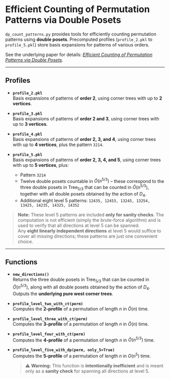 # Efficient Counting of Permutation Patterns via Double Posets

`dp_count_patterns.py` provides tools for efficiently counting permutation patterns using **double posets**. Precomputed profiles (`profile_2.pkl` to `profile_5.pkl`) store basis expansions for patterns of various orders.  

See the underlying paper for details: [*Efficient Counting of Permutation Patterns via Double Posets*](https://arxiv.org/abs/2408.08293).

---

## Profiles

- **`profile_2.pkl`**  
  Basis expansions of patterns of **order 2**, using corner trees with up to **2 vertices**.

- **`profile_3.pkl`**  
  Basis expansions of patterns of **order 2 and 3**, using corner trees with up to **3 vertices**.

- **`profile_4.pkl`**  
  Basis expansions of patterns of **order 2, 3, and 4**, using corner trees with up to **4 vertices**, plus the pattern `3214`.

- **`profile_5.pkl`**  
  Basis expansions of patterns of **order 2, 3, 4, and 5**, using corner trees with up to **5 vertices**, plus:  
  - Pattern `3214`  
  - Twelve double posets countable in $\tilde{O}(n^{5/3})$ – these correspond to the three double posets in $\text{Tree}_{5/3}$ that can be counted in $\tilde{O}(n^{5/3})$, together with all double posets obtained by the action of $D_4$.  
  - Additional eight level 5 patterns: `12435, 12453, 13245, 13254, 13425, 14235, 14325, 14352`  

> **Note:** These level 5 patterns are included **only for sanity checks**. The computation is not efficient (simply the brute-force algorithm) and is used to verify that all directions at level 5 can be spanned.  
> Any **eight linearly independent directions** at level 5 would suffice to cover all missing directions; these patterns are just one convenient choice.

---

## Functions

- **`new_directions()`**  
  Returns the three double posets in $\text{Tree}_{5/3}$ that can be counted in $\tilde{O}(n^{5/3})$, along with all double posets obtained by the action of $D_4$. Outputs the **underlying pure west corner trees**.

- **`profile_level_two_with_ct(perm)`**  
  Computes the **2-profile** of a permutation of length $n$ in $\tilde{O}(n)$ time.

- **`profile_level_three_with_ct(perm)`**  
  Computes the **3-profile** of a permutation of length $n$ in $\tilde{O}(n)$ time.

- **`profile_level_four_with_ct(perm)`**  
  Computes the **4-profile** of a permutation of length $n$ in $\tilde{O}(n^{5/3})$ time.

- **`profile_level_five_with_dp(perm, only_5=True)`**  
  Computes the **5-profile** of a permutation of length $n$ in $O(n^5)$ time.  
  > ⚠️ **Warning:** This function is **intentionally inefficient** and is meant only as a **sanity check** for spanning all directions at level 5.
